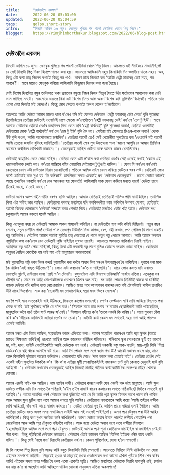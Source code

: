 ```yaml
---
title:		"দেউতালৈ একলম"
date:		2022-06-20 05:03:00
updated:	2022-06-20 05:04:59
tags: 	    golpo,short-story
intro:      "দিনটো আছিল ১৯ জুন। ফেচবুক খুলিয়ে গম পালোঁ সেইদিনা বোলে পিতৃ দিৱস।"
blogger:	https://rimjhimborthakur.blogspot.com/2022/06/blog-post.html
---
```


## দেউতালৈ একলম

দিনটো আছিল ১৯ জুন। ফেচবুক খুলিয়ে গম পালোঁ সেইদিনা বোলে পিতৃ দিৱস। আচলতে মই সঁচাকৈয়ে নাজানিছিলোঁ যে সেই দিনটো পিতৃ দিৱস হিচাপে পালন কৰা হয়। আচলতে আজিকালি বহুত কিবাকিবি দিন ওলাইয়ে থাকে নহয়। অহ্, কিন্তু এটা কথা মাতৃ দিৱসৰ কথাটো কিন্তু গম পাওঁ। কাৰণ মায়ে নিজেই কয় 'আজি হেপ্পী মাডাৰছ্ ডেই নহয়, গম পাৱনে?'। মানে মায়েও ফেচবুক কৰিয়ে আজিকালি কিছুমান দিৱসৰ কথা জনা হৈছে।

সেই বিশেষ দিনটোত বন্ধুৰ তালিকাত থকা প্ৰায়বোৰ বন্ধুয়ে নিজৰ নিজৰ পিতৃৰ সৈতে উঠা ফটোবোৰ আপলোড কৰা দেখি ভাল লাগিছে মনটো। সকলোৱে অন্ততঃ কিবা এটা বিশেষ দিনত আৰু অকণ বিশেষ কৰি তুলিবলৈ বিচাৰেই। গতিকে তাত একো বেয়া দিশটো মই নেদেখোঁ। কিন্তু মোৰ ক্ষেত্ৰত কথাটো অলপ বেলেগ হ'লহেঁতেন। 

আচলতে আজি দেউতা আমাৰ মাজত থকা হ'লেও যদি মই ফোনত দেউতাক 'হেপ্পী ফাডাৰছ্ ডেই দেতা' বুলি শুভেচ্ছা দিলোঁহেঁতেন তেতিয়া দেউতাই ওলোটাই চাগে মোকো ক'লেহেঁতেন 'হেপ্পী ফাডাৰছ্ ডেই' নহ'লে 'চেম টু ইউ'। মানে আগতে দেউতাক যেতিয়া তেওঁৰ জন্মদিনৰ দিনা ফোন কৰি 'হেপ্পী বাৰ্থডেই' বুলি শুভেচ্ছা জনাওঁ, তেতিয়া ওলোটাই দেউতায়ো মোক 'হেপ্পী বাৰ্থডেই' নহ'লে 'চেম টু ইউ' বুলি কৈ থয়। যেতিয়া মই ফোনতে চিঞৰ-বাখৰ লগাওঁ 'থেংক ইউ বুলি কওক, আজি আপোনাৰহে জন্মদিন'। তেতিয়া আকৌ তেওঁ সেই ধেমেলীয়া সুৰটোতে কয় 'ধেৎতেৰি মই আকৌ আজি তোৰো জন্মদিন বুলিহে ভাবিছিলোঁ।' তেতিয়া আকৌ মোৰ মুখ উফন্দোৱা পাল 'জানো আপুনি যে আমাৰ তিনিটাৰ কাৰোৰে জন্মদিনৰ তাৰিখটো নাজানে।'। তেনেকুৱাই আছিল দেউতা আৰু আমাৰ মাজৰ ধেমালিবোৰ।

দেউতাই কাহানিও ফোন লোৱা নাছিল। যেতিয়া ফোন এটা ল'বলৈ কওঁ তেতিয়া তেওঁৰ সেই একেই কথাই 'কোনে এই ঝামেলাবিলাক চপাই লয়। ক'তো শান্তিৰে বহিব নোৱাৰিম সেইডালে টুংটুঙাই থাকিব।'। ফোন যি নল'লে নল'লেই কোনোৱে ফোন এটা দেউতাক দিয়াব নোৱাৰিলোঁ। গতিকে আমিও মালৈ ফোন কৰিয়ে দেউতাৰ খবৰ লওঁ। যেতিয়াই ফোন কৰোঁ তেতিয়াই মাক সুধা হয় 'কি কৰিছা?' তাৰপিছত সদায় একেটাই প্ৰশ্ন 'দেউতাৰ কেনেকুৱা?'। জানো দেউতা ভালেই আছে তথাপিও খবৰটো নল'লে যেন আধৰুৱা হয় ফোনটো! আজিকালি মাক ফোন কৰিলে মনতে ভাবোঁ 'দেউতা চাগে ঠিকেই আছে, য'তেই আছে।'

দেউতা আমাৰ অলপ গহীন গম্ভীৰ ধৰণৰ ব্যক্তি আছিল। আমাক যেতিয়াই তেতিয়াই গালিও পাৰি নাথাকিছিল। তথাপিও কিবা এটা সমীহ ভাৱ আছিল। কেতিয়াবা বদমাছ মনটোৱে যদি নকৰিবলগীয়া কাম কৰিবলৈ উৎসাহ যোগায়, তেতিয়াই আকৌ বিবেক বোলাজনে 'দেউতা' শব্দটো মনত পেলাই দিয়ে। তেতিয়াই মনটোও কোঁচ খাই আহে। দেউতাৰ ৰঙা চকুহালেই আমাৰ কাৰণে যথেষ্ট আছিল।

কিন্তু এনেকুৱা নহয় যে দেউতাই আমাক অকল শাসনেই কৰিছিল। বা দেউতালৈ ভয় কৰি কটাই দিছিলোঁ। নতুন বছৰ সোমাব, নতুন শ্ৰেণীলৈ পাম! দেউতা গ'ল তেজপুৰ টাউনলৈ দিস্তা কাগজ, বেগ, বহী কভাৰ, পেন পেঞ্চিল যি লাগে যাৱতীয় বস্তু আনিবলৈ। সেইদিনা আমাৰ আকৌ ফূৰ্তিত তত্ নোহোৱা হৈ থাকে নতুন বস্তু পোৱাৰ আশাত। আমি আমাৰ অভাৱৰ বস্তুখিনিৰ কথা নক'লেও যেন দেউতাই বুজি পাইছিল মুখখন চায়েই। আচলতে অভাৱত থাকিবলৈ দিয়াই নাছিল। অতিৰিক্ত বস্তু আমি পোৱা নাছিলোঁ, কিন্তু কিবা এটা দৰকাৰী বস্তু লাগে বুলিও কোৱাৰ দৰকাৰ হোৱা নাছিল। কেতিয়াবা অনুভৱ হৈছিল কেনেকৈ গম পাই যায় এই মানুহজনে সকলোবোৰ!

মই গুৱাহাটীত পঢ়ি থকা দিনৰ কথা! গুৱাহাটীৰ পৰা ঘৰলৈ অহাৰ দিনা ঘৰখন উৎসৱমুখৰ হৈ থাকিছিল। পুৱাৰে পৰা মাক কৈ থাকিব 'এই বাছত উঠিলেনে?'। ফোন এটা কৰচোন 'ক'ত বা পাইছেহি।'। মায়ে ফোন কৰাত যদি এবাৰত ফোনটো নুঠাওঁ, দেউতাৰ ভাষ্য 'তাই গ'ল টোপনি। কুসুমটোলা এৰি বিশ্বনাথ চাৰিআলি' পাবগৈ এতিয়া। এনেকুৱা মৰ টোপনি অ'। মানে ঘৰ আহি নোপোৱালৈকে তেখেতৰ চিন্তাৰ অন্ত নাই। ঘৰ আহি পোৱাত তিনিটাই বাজক বা চাৰিটাই বাজক দেউতা ৰখি থাকিব ভাত নোখোৱাকৈ। আজিও মনত পৰে আগফালৰ বাৰান্দাখনত বহি টোপনিয়াই থাকিব তথাপিও উঠি নাহে ভিতৰলৈ। মাক কয় 'ছোৱালী ঘৰ সোমালেহিহে ময়ো ঘৰৰ ভিতৰ সোমাম'।

ঘৰ গৈ পাই মাত্ৰ ভাতকেইটা খাই উঠিমহে, সিফালে কাপোৰ সলালেই। পেণ্টৰ বেল্টডাল মাৰি মাৰি আহিয়ে বিছনাত পৰা মোক ক'বহি 'তই শুবলৈহে ল'লি যে ব'ল যাওঁ।' সিফালে মায়ে মাত লগাব 'ৰ'বচোন ছোৱালীজনী আহি পাইছেহিহে, মানুহটোৰ অলৈ যাওঁ তলৈ যাওঁ আৰম্ভ হ'লেই।' সিফালে গহীনত ক'ব 'তাকে নকৰি কি কৰিম।'। মায়ে মুখখন বেঁকা কৰি ক'ব 'জীয়েক আহিলটো এতিয়া তেওঁৰ দম চোৱা।'। এইটো কথা কেৱল মৰ লগতেই নহয় দাদা আহি পালেও একেই কাহিনী।

আমাৰ ঘৰত এটা নিয়ম আছিল, সপ্তাহটোৰ বজাৰ এদিনতে কৰা। আমাৰ সাপ্তাহিক বজাৰখন আমি পঢ়া স্কুলৰ (তাতে মায়েও শিক্ষকতা কৰিছিল) ওচৰতে আছিল আৰু বজাৰখন বহিছিল শনিবাৰে। শনিবাৰে স্কুল সোনকালে ছুটি হয় কাৰণে মা, মই, দাদা, ভাইটি গোটেইকেইটা আহি দেউতাক লগ ধৰোঁ। দেউতাই দৰকাৰী বস্তু শাক-পাচলি, মাছ-পুঠি কিনি 'মিশ্ৰ হাৰ্ডৱেৰ'তে বহি থাকে আমালৈ বাট চায়। আমি গৈ পোৱাৰ লগে লগে বহাৰ পৰা উঠি আকৌ বজাৰৰ ফালে যায়, মানে আৰু কিবাকিবি দুটামান আছেই কৰিবলৈ। কোনোবাই যদি সোধে 'দাদা বজাৰ কৰা হোৱাই নাই'। তেতিয়া তেওঁৰ সেই একেই গহীন সুৰটোত  টপককৈ ক'ব 'কি ক'বা এতিয়া মূৰ্গী পোৱালিকেইটাই বজাৰখন চাওঁ বুলি কোৱাত দেখুৱাই যাওঁ বুলি আহিলোঁ।'। দেউতাৰ কথাবোৰ তেনেকুৱাই আছিল নিজেই নাহাঁহি গহীনত কথাকেইটা কৈ বেলেগক হাঁহিৰ খোৰাক যোগায়। 

আমাৰ এজনী গাই-গৰু আছিল। নাম তাইৰ লক্ষী। দেউতাৰ কাৰণে লক্ষী যেন এজনী গৰু নহৈ মানুহহে। আমি স্কুল যাওঁতে লক্ষীক এৰি দিব লগতে কৈ পঠিয়াই 'য'লৈ ত'লৈ নাযাবি বায়েৰ ককায়েৰৰ লগতে পঠিয়াইছোঁ সিহঁতৰ লগতেই ঘূৰি আহিবি।'। তায়ো আচৰিত গৰু! দেউতাৰ কথা বুজিয়েই পাই নে কি আমি পঢ়া স্কুলৰ ফিল্ডৰ আশে পাশে চৰি থাকিব আৰু আমাৰ স্কুল ছুটিৰ লগে লগে আমাৰ লগতে ঘূৰি আহিব। কেতিয়াবা লগৰবোৰে আহি কয়ো 'আজি তহঁতৰ লক্ষীক দেখি আহিছোঁ, ঘাঁহ খাই আছে ৰাস্তাৰ কাষতে।'। দেউতা যেতিয়া সুস্থ হৈ আছিল প্ৰায়ে সন্ধিয়া ওলাই গৈছিল। আমি তেতিয়া দেউতা ঘৰত অলপ সময় নাথাকিলে ভাইটি আৰু মই ভালেই পাইছিলোঁ। অলপ পঢ়া টেবুলৰ পৰা উঠি আহিব পাৰিছিলোঁ। কিন্তু কাণ দুখন সচকিত কৰি ৰাখিছিলোঁ। কাৰণ দেউতা অহাৰ উমান পালেই লক্ষীয়ে গোহালিৰ পৰা হেম্বেলিয়াব আৰু আমি পঢ়া টেবুলত বহিবগৈ লাগিব। আৰু হয়ো দেউতা অহাৰ লগে লগে লক্ষীয়ে সিফালে 'হেম্বেলিয়াইছিল আমিও লগে লগে পঢ়া টেবুলত। দেউতাই আমাক পঢ়া-শুনা কেতিয়াও নাচাইছিল বা নধৰিছিল সেইটো সঁচা কথা। কিন্তু পঢ়িছিলোঁ দেউতাৰ ভয়তহে। দেউতাৰ এটাই ডায়লগ আছিল 'যিদিনা ইহঁতক ধৰিম বাঘে ধৰাদি ধৰিম।'। কিন্তু সেই 'বাঘে ধৰা' দিয়াটো কেতিয়াও নহ'ল। কেৱল শুনিলোঁহে, দেখা হ'লে নাপালোঁ।

যি কি নহওক পিতৃ দিৱস বুলি আৰম্ভ কৰি বহুত কিবাকিবি লিখি পেলালোঁ। আচলতে লিখিলে লিখি থাকিবলৈ মন যোৱা এইবোৰ মনপৰশা কাহিনী। পিতৃয়েই হওক বা মাতৃয়েই হওক তেওঁলোকৰ কথা জানো এখিলা পৃষ্ঠাতে লিখি শেষ কৰিব পাৰি! এইবোৰ সদায় মনত সজীৱ হৈ থকা একো একোটা স্মৃতি।  আজিও মনটোৱে দেউতাক বিচাৰি হাবাথুৰি খাই, চাবলৈ মন যায় ক’ত বা আছেগৈ আমি অবিহনে থাকিব নোৱাৰা মানুহজন এতিয়া অকলশৰে!